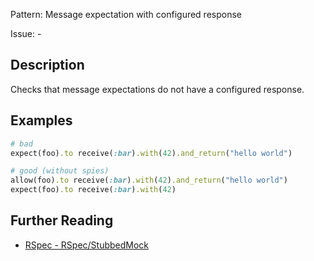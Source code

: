 Pattern: Message expectation with configured response

Issue: -

## Description

Checks that message expectations do not have a configured response.

## Examples

```ruby
# bad
expect(foo).to receive(:bar).with(42).and_return("hello world")

# good (without spies)
allow(foo).to receive(:bar).with(42).and_return("hello world")
expect(foo).to receive(:bar).with(42)
```

## Further Reading

* [RSpec - RSpec/StubbedMock](https://docs.rubocop.org/rubocop/cops_rspec.html#rspecstubbedmock)